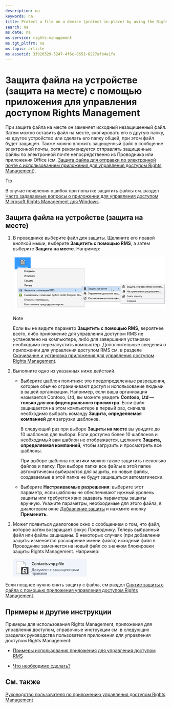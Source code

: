 ```yaml
---
description: na
keywords: na
title: Protect a file on a device (protect in-place) by using the Rights Management sharing application
search: na
ms.date: na
ms.service: rights-management
ms.tgt_pltfrm: na
ms.topic: article
ms.assetid: 33920329-5247-4f6c-8651-6227afb4a1fa
---
```

# Защита файла на устройстве (защита на месте) с помощью приложения для управления доступом Rights Management
При защите файла на месте он заменяет исходный незащищенный файл. Затем можно оставить файл на месте, скопировать его в другую папку, на другое устройство или сделать его папку общей, при этом файл будет защищен. Также можно вложить защищенный файл в сообщение электронной почты, хотя рекомендуется отправлять защищенные файлы по электронной почте непосредственно из Проводника или приложения Office (см. [Защита файла для отправки по электронной почте с использованием приложения для управления доступом Rights Management](../Topic/Protect_a_file_that_you_share_by_email_by_using_the_Rights_Management_sharing_application.md)).

> [!TIP]
> В случае появления ошибок при попытке защитить файлы см. раздел [Часто задаваемые вопросы о приложении для управления доступом Microsoft Rights Management для Windows](http://go.microsoft.com/fwlink/?LinkId=303971).

## Защита файла на устройстве (защита на месте)

1.  В проводнике выберите файл для защиты. Щелкните его правой кнопкой мыши, выберите **Защитить с помощью RMS**, а затем выберите **Защита на месте**. Например:

    ![](../Image/ADRMS_MSRMSApp_SP_CompanyDefined.png)

    > [!NOTE]
    > Если вы не видите параметр **Защитить с помощью RMS**, вероятнее всего, либо приложение для управления доступом RMS не установлено на компьютере, либо для завершения установки необходимо перезапустить компьютер. Дополнительные сведения о приложении для управления доступом RMS см. в разделе [Скачивание и установка приложения для управления доступом Rights Management](../Topic/Download_and_install_the_Rights_Management_sharing_application.md).

2.  Выполните одно из указанных ниже действий.

    -   Выберите шаблон политики: это предопределенные разрешения, которые обычно ограничивают доступ и использование людьми в вашей организации. Например, если ваша организация называется Contoso, Ltd, вы можете увидеть **Contoso, Ltd — только для конфиденциального просмотра**. Если файл защищается на этом компьютере в первый раз, сначала необходимо выбрать команду **Защита, определяемая компанией** для загрузки шаблонов.

        В следующий раз при выборе **Защиты на месте** вы увидите до 10 шаблонов для выбора. Если доступно более 10 шаблонов и необходимый вам шаблон не отображается, щелкните **Защита, определяемая компанией**, чтобы загрузить и просмотреть все шаблоны.

        При выборе шаблона политики можно также защитить несколько файлов и папку. При выборе папки все файлы в этой папке автоматически выбираются для защиты, но новые файлы, создаваемые в этой папке не будут защищаться автоматически.

    -   Выберите **Настраиваемые разрешения**: выберите этот параметр, если шаблоны не обеспечивают нужный уровень защиты или требуется явно задавать параметры защиты вручную. Укажите параметры, необходимые для этого файла, в диалоговом окне [Добавление защиты](http://technet.microsoft.com/library/dn574738.aspx) и нажмите кнопку **Применить**.

3.  Может появиться диалоговое окно с сообщением о том, что файл, которое затем возвращает фокус Проводнику. Теперь выбранный файл или файлы защищены. В некоторых случаях (при добавлении защиты изменяется расширение имени файла) исходный файл в Проводнике заменяется на новый файл со значком блокировки защиты Rights Management. Например:

    ![](../Image/ADRMS_MSRMSApp_Pfile.png)

Если позднее нужно снять защиту с файла, см раздел [Снятие защиты с файла с помощью приложения управления доступом Rights Management](../Topic/Remove_protection_from_a_file_by_using_the_Rights_Management_sharing_application.md).

## Примеры и другие инструкции
Примеры для использования Rights Management, приложения для управления доступом, справочные инструкции см. в следующих разделах руководства пользователя приложения для управления доступом Rights Management:

-   [Примеры использования приложения для управления доступом RMS](../Topic/Rights_Management_sharing_application_user_guide.md#BKMK_SharingExamples)

-   [Что необходимо сделать?](../Topic/Rights_Management_sharing_application_user_guide.md#BKMK_SharingInstructions)

## См. также
[Руководство пользователя по приложению управления доступом Rights Management](../Topic/Rights_Management_sharing_application_user_guide.md)

